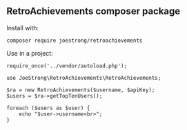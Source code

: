 ## RetroAchievements composer package

Install with:

`composer require joestrong/retroachievements`

Use in a project:

```
require_once('../vendor/autoload.php');

use JoeStrong\RetroAchievements\RetroAchievements;

$ra = new RetroAchievements($username, $apiKey);
$users = $ra->getTopTenUsers();

foreach ($users as $user) {
    echo "$user->username<br>";
}
```
